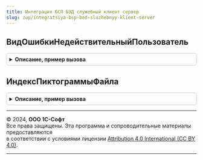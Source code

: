 ```yaml
---
title: Интеграция БСП БЭД служебный клиент сервер
slug: zup/integratsiya-bsp-bed-sluzhebnyy-klient-server
---
```



## ВидОшибкиНедействительныйПользователь
<details style="margin: 1em 0; padding: 0.5em; border: 1px solid #ccc; border-radius: 6px;">

<summary style="font-weight: bold; cursor: pointer;">Описание, пример вызова</summary>

```bsl

Функция ВидОшибкиНедействительныйПользователь() Экспорт
```

Пример вызова
```bsl
Результат = ИнтеграцияБСПБЭДСлужебныйКлиентСервер.ВидОшибкиНедействительныйПользователь() 
```
</details>

## ИндексПиктограммыФайла
<details style="margin: 1em 0; padding: 0.5em; border: 1px solid #ccc; border-radius: 6px;">

<summary style="font-weight: bold; cursor: pointer;">Описание, пример вызова</summary>

```bsl

Функция ИндексПиктограммыФайла(РасширениеФайла) Экспорт
```

Пример вызова
```bsl
Результат = ИнтеграцияБСПБЭДСлужебныйКлиентСервер.ИндексПиктограммыФайла(РасширениеФайла) 
```
</details>

---

© 2024, **ООО 1С-Софт**  
Все права защищены. Эта программа и сопроводительные материалы предоставляются  
в соответствии с условиями лицензии [Attribution 4.0 International (CC BY 4.0)](https://creativecommons.org/licenses/by/4.0/legalcode).

---
